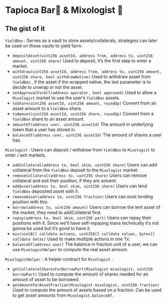 # Tapioca Bar🍹 & Mixologist 🤙
## The gist of it

`YieldBox` : Serves as a vault to store assets/collaterals, strategies can later be used on those vaults to yield farm.
* `depositAsset(uint256 assetId, address from, address to, uint256 amount, uint256 share)` Used to deposit, it’s the first step to enter a market.
* `withdraw(uint256 assetId, address from, address to, uint256 amount, uint256 share, bool withdrawNative)` Used to withdraw asset from `YieldBox` , if the asset if the wrapped native, the last parameter is to decide to unwrap or not the asset.
* `setApprovalForAll(address operator, bool approved)` Used to allow a `Mixologist` market to use the user’s `YieldBox` assets.
* `toShare(uint256 assetId, uint256 amount, roundUp)` Convert from an asset amount to a `YieldBox`  share.
* `toAmount(uint256 assetId, uint256 share, roundUp)` Convert from a `YieldBox` share to an asset amount.
* `amountOf(address user, uint256 assetId)` The amount in underlying token that a user has stored in.
* `balanceOf(address user, uint256 assetId)` The amount of shares a user has.

`Mixologist` : Users can deposit / withdraw from `YieldBox` to `Mixologist` to enter / exit markets.
 * `addCollateral(address to, bool skim, uint256 share)` Users can add collateral from the `YieldBox` deposit to the `Mixologist` market.
* `removeCollateral(address to, uint256 share)`  Users can remove collateral and exit their position, if they are solvent.
* `addAsset(address to, bool skim, uint256 share)` Users can lend `YieldBox` deposited asset with it.
* `removeAsset(address to, uint256 fraction)` Users can exist lending position with this.
* `borrow(address to, uint256 amount)` Users can borrow the lent asset of the market, they need to addCollateral  first.
* `repay(address to, bool skim, uint256 part)` Users can repay their positions with it. Since we’ll have self-repaying loans technically it’s not gonna be used but it’s good to have it.
* `mix(uint8[] calldata actions, uint256[] calldata values, bytes[] calldata datas)` Used to make multiple actions in one Tx.
* `balanceOf(address user)` The balance in fraction unit of a user, we can use `MixologistHelper` to compute the real asset amount.

`MixologistHelper` : A helper contract for `Mixologist` .
* `getCollateralSharesForBorrowPart(Mixologist mixologist, uint256 borrowPart)` Used to compute the amount of shares needed for an amount of asset to be borrowed.
* `getAmountForAssetFraction(Mixologist mixologist, uint256 fraction)` Used to compute the amount of assets based on a fraction. Can be used to get asset amounts from `Mixologist.balanceOf`.